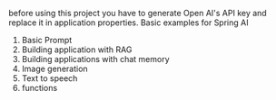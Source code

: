before using this project you have to generate Open AI's API key and replace it in application properties. 
Basic examples for Spring AI

1. Basic Prompt
2. Building application with RAG
3. Building applications with chat memory
4. Image generation
5. Text to speech
6. functions
